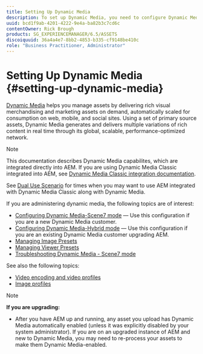 ```yaml
---
title: Setting Up Dynamic Media
description: To set up Dynamic Media, you need to configure Dynamic Media and manage image and viewer presets.
uuid: bcd1f9ab-4201-4222-9e4a-ba82b3c7cd6c
contentOwner: Rick Brough
products: SG_EXPERIENCEMANAGER/6.5/ASSETS
discoiquuid: 36a4a4e7-8bb2-4853-b335-cf9148be410c
role: "Business Practitioner, Administrator"
---
```


# Setting Up Dynamic Media {#setting-up-dynamic-media}

[Dynamic Media](https://www.adobe.com/solutions/web-experience-management/dynamic-media.html) helps you manage assets by delivering rich visual merchandising and marketing assets on demand, automatically scaled for consumption on web, mobile, and social sites. Using a set of primary source assets, Dynamic Media generates and delivers multiple variations of rich content in real time through its global, scalable, performance-optimized network.

>[!NOTE]
>
>This documentation describes Dynamic Media capabilites, which are integrated directly into AEM. If you are using Dynamic Media Classic integrated into AEM, see [Dynamic Media Classic integration documentation](/help/sites-administering/scene7.md).
>
>See [Dual Use Scenario](/help/sites-administering/scene7.md#dual-use-scenario) for times when you may want to use AEM integrated with Dynamic Media Classic along with Dynamic Media.

If you are administering dynamic media, the following topics are of interest:

* [Configuring Dynamic Media-Scene7 mode](config-dms7.md) &mdash; Use this configuration if you are a new Dynamic Media customer.
* [Configuring Dynamic Media-Hybrid mode](config-dynamic.md) &mdash; Use this configuration if you are an existing Dynamic Media customer upgrading AEM.
* [Managing Image Presets](managing-image-presets.md)
* [Managing Viewer Presets](managing-viewer-presets.md)
* [Troubleshooting Dynamic Media - Scene7 mode](troubleshoot-dms7.md)

See also the following topics:

* [Video encoding and video profiles](video-profiles.md)
* [Image profiles](image-profiles.md)

>[!NOTE]
>
>**If you are upgrading:**
>
>* After you have AEM up and running, any asset you upload has Dynamic Media automatically enabled (unless it was explicitly disabled by your system administrator). If you are on an upgraded instance of AEM and new to Dynamic Media, you may need to re-process your assets to make them Dynamic Media-enabled.